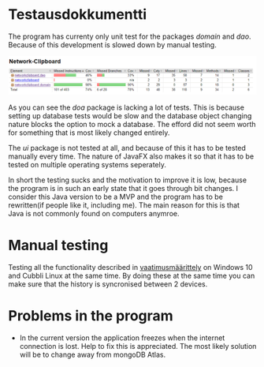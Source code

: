# Testausdokkumentti

The program has currenty only unit test for the packages *domain* and *dao*. Because of this development is slowed down by manual testing.

![Jacoco report of the unit tests](./jacocoraport.png)

As you can see the *doa* package is lacking a lot of tests. This is because setting up database tests would be slow and the database object changing nature blocks the option to mock a database. The efford did not seem worth for something that is most likely changed entirely.

The *ui* package is not tested at all, and because of this it has to be tested manually every time. The nature of JavaFX also makes it so that it has to be tested on multiple operating systems seperately.

In short the testing sucks and the motivation to improve it is low, because the program is in such an early state that it goes through bit changes. I consider this Java version to be a MVP and the program has to be rewritten(if people like it, including me). The main reason for this is that Java is not commonly found on computers anymroe.

# Manual testing
Testing all the functionality described in [vaatimusmäärittely](./vaatimusmaarittely.md) on Windows 10 and Cubbli Linux at the same time. By doing these at the same time you can make sure that the history is syncronised between 2 devices.

# Problems in the program
* In the current version the application freezes when the internet connection is lost. Help to fix this is appreciated. The most likely solution will be to change away from mongoDB Atlas.
